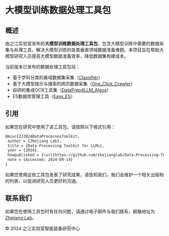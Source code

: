 # 大模型训练数据处理工具包
## 概述
由之江实验室发布的**大模型训练数据处理工具包**，包含大模型训练中需要的数据采集与处理工具，解决大模型训练的各类垂直领域数据准备难题。本项目旨在帮助大模型研究人员提高大模型数据准备效率，降低数据集构建成本。

当前版本已发布的数据处理工具包括：
- 基于学科分类的垂域数据集采集（[Classifier](./Classifier/Readme.txt)）
- 基于大模型提示与搜索的网页数据采集（[One_Click_Crawler](./One_Click_Crawler/Readme.md)）
- 自研的集成OCR工具集（[DataPrep4LLM_Algos](./DataPrep4LLM_Algos/README.md)）
- ES数据库管理工具（[Easy_ES](./Easy_ES/Readme.md)）

## 引用
如果您在研究中使用了该工具包，请按照以下格式引用：
```latex
@misc{ZJ2024DataProcessesToolkit,
 author = {Zhejiang Lab},
 title = {Data Processing Toolkit for LLMs},
 year = {2024},
 howpublished = {\url{https://github.com/zhejianglab/Data-Processing-Toolkit-for-LLMs}},
 note = {Accessed: 2024-09-14}
}
```

如果您使用这些工具包发表了研究成果，请告知我们，我们会维护一个相关出版物的列表，以促进研究人员更好的沟通。

## 联系我们
如果您在使用工具包时有任何问题，请通过电子邮件与我们联系，邮箱地址为[Zhejiang Lab](mailto:hubin@zhejianglab.com)。

© 2024 之江实验室智能装备研究中心
